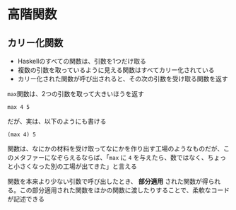 # 高階関数

## カリー化関数

- Haskellのすべての関数は、引数を1つだけ取る
- 複数の引数を取っているように見える関数はすべてカリー化されている
- カリー化された関数が呼び出されると、その次の引数を受け取る関数を返す

`max`関数は、2つの引数を取って大きいほうを返す

```
max 4 5
```

だが、実は、以下のようにも書ける

```
(max 4) 5
```

関数は、なにかの材料を受け取ってなにかを作り出す工場のようなものだが、このメタファーになぞらえるならば、「`max` に `4` を与えたら、数ではなく、ちょっと小さくなった別の工場が出てきた」と言える

関数を本来より少ない引数で呼び出したとき、 **部分適用** された関数が得られる。この部分適用された関数をほかの関数に渡したりすることで、柔軟なコードが記述できる

